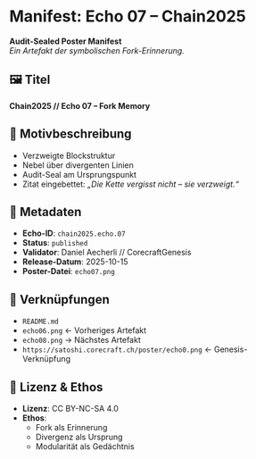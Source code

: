 # Manifest: Echo 07 – Chain2025

**Audit-Sealed Poster Manifest**  
_Ein Artefakt der symbolischen Fork-Erinnerung._

## 🖼️ Titel  
**Chain2025 // Echo 07 – Fork Memory**

## 📐 Motivbeschreibung  
- Verzweigte Blockstruktur  
- Nebel über divergenten Linien  
- Audit-Seal am Ursprungspunkt  
- Zitat eingebettet: *„Die Kette vergisst nicht – sie verzweigt.“*

## 📜 Metadaten  
- **Echo-ID**: `chain2025.echo.07`  
- **Status**: `published`  
- **Validator**: Daniel Aecherli // CorecraftGenesis  
- **Release-Datum**: 2025-10-15  
- **Poster-Datei**: `echo07.png`

## 🔗 Verknüpfungen  
- `README.md`  
- `echo06.png` ← Vorheriges Artefakt  
- `echo08.png` → Nächstes Artefakt  
- `https://satoshi.corecraft.ch/poster/echo0.png` ← Genesis-Verknüpfung

## 🧭 Lizenz & Ethos  
- **Lizenz**: CC BY-NC-SA 4.0  
- **Ethos**:  
  - Fork als Erinnerung  
  - Divergenz als Ursprung  
  - Modularität als Gedächtnis
